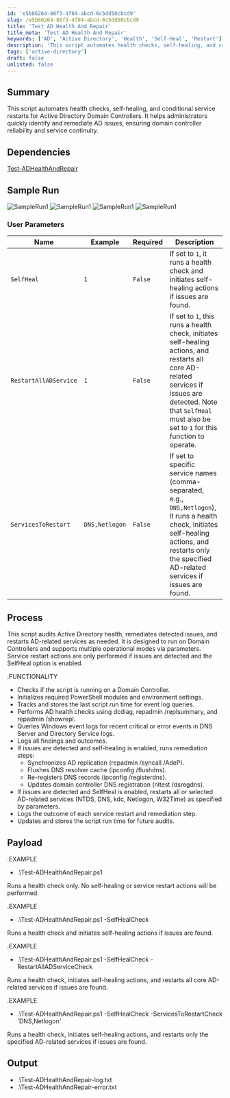 ```yaml
---
id: 'e5b86264-86f3-4f84-abcd-6c5dd50cbcd9'
slug: /e5b86264-86f3-4f84-abcd-6c5dd50cbcd9
title: 'Test AD Health And Repair'
title_meta: 'Test AD Health And Repair'
keywords: ['AD', 'Active Directory', 'Health', 'Self-Heal', 'Restart']
description: 'This script automates health checks, self-healing, and conditional service restarts for Active Directory Domain Controllers. It helps administrators quickly identify and remediate AD issues, ensuring domain controller reliability and service continuity.'
tags: ['active-directory']
draft: false
unlisted: false
---
```


## Summary
This script automates health checks, self-healing, and conditional service restarts for Active Directory Domain Controllers. It helps administrators quickly identify and remediate AD issues, ensuring domain controller reliability and service continuity.

## Dependencies
[Test-ADHealthAndRepair](/docs/f2c09601-b391-449b-9380-c022f1829eda)

## Sample Run

![SampleRun1](../../../static/img/docs/c788ed5e-8fbb-49c7-9d9f-d25115f1ed30/image.webp)
![SampleRun1](../../../static/img/docs/c788ed5e-8fbb-49c7-9d9f-d25115f1ed30/image3.webp)
![SampleRun1](../../../static/img/docs/c788ed5e-8fbb-49c7-9d9f-d25115f1ed30/image1.webp)
![SampleRun1](../../../static/img/docs/c788ed5e-8fbb-49c7-9d9f-d25115f1ed30/image2.webp)


### User Parameters

| **Name**              | **Example**       | **Required** | **Description**                                                                                          |
|-----------------------|-------------------|--------------|----------------------------------------------------------------------------------------------------------|
| `SelfHeal`            | `1`               | `False`      | If set to `1`, it runs a health check and initiates self-healing actions if issues are found.           |
| `RestartAllADService` | `1`               | `False`      | If set to `1`, this runs a health check, initiates self-healing actions, and restarts all core AD-related services if issues are detected. Note that `SelfHeal` must also be set to `1` for this function to operate. |
| `ServicesToRestart`   | `DNS,Netlogon`    | `False`      | If set to specific service names (comma-separated, e.g., `DNS,Netlogon`), it runs a health check, initiates self-healing actions, and restarts only the specified AD-related services if issues are found. |


## Process

This script audits Active Directory health, remediates detected issues, and restarts AD-related services as needed. It is designed to run on Domain Controllers and supports multiple operational modes via parameters. Service restart actions are only performed if issues are detected and the SelfHeal option is enabled.

.FUNCTIONALITY
- Checks if the script is running on a Domain Controller.
- Initializes required PowerShell modules and environment settings.
- Tracks and stores the last script run time for event log queries.
- Performs AD health checks using dcdiag, repadmin /replsummary, and repadmin /showrepl.
- Queries Windows event logs for recent critical or error events in DNS Server and Directory Service logs.
- Logs all findings and outcomes.
- If issues are detected and self-healing is enabled, runs remediation steps:
    - Synchronizes AD replication (repadmin /syncall /AdeP).
    - Flushes DNS resolver cache (ipconfig /flushdns).
    - Re-registers DNS records (ipconfig /registerdns).
    - Updates domain controller DNS registration (nltest /dsregdns).
- If issues are detected and SelfHeal is enabled, restarts all or selected AD-related services (NTDS, DNS, kdc, Netlogon, W32Time) as specified by parameters.
- Logs the outcome of each service restart and remediation step.
- Updates and stores the script run time for future audits.

## Payload

.EXAMPLE

- .\Test-ADHealthAndRepair.ps1

Runs a health check only. No self-healing or service restart actions will be performed.

.EXAMPLE

- .\Test-ADHealthAndRepair.ps1 -SelfHealCheck

Runs a health check and initiates self-healing actions if issues are found.

.EXAMPLE

- .\Test-ADHealthAndRepair.ps1 -SelfHealCheck -RestartAllADServiceCheck

Runs a health check, initiates self-healing actions, and restarts all core AD-related services if issues are found.

.EXAMPLE

- .\Test-ADHealthAndRepair.ps1 -SelfHealCheck -ServicesToRestartCheck 'DNS,Netlogon'
  
Runs a health check, initiates self-healing actions, and restarts only the specified AD-related services if issues are found.

## Output

- .\Test-ADHealthAndRepair-log.txt
- .\Test-ADHealthAndRepair-error.txt
